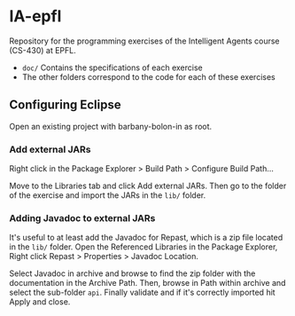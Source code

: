 # IA-epfl
Repository for the programming exercises of the Intelligent Agents course (CS-430) at EPFL.

* `doc/` Contains the specifications of each exercise
* The other folders correspond to the code for each of these exercises

## Configuring Eclipse

Open an existing project with barbany-bolon-in as root.

### Add external JARs

Right click in the Package Explorer > Build Path > Configure Build Path...

Move to the Libraries tab and click Add external JARs. Then go to the folder of the exercise and import the JARs in the `lib/` folder.

### Adding Javadoc to external JARs

It's useful to at least add the Javadoc for Repast, which is a zip file located in the `lib/` folder. Open the Referenced Libraries in the Package Explorer, Right click Repast > Properties > Javadoc Location.

Select Javadoc in archive and browse to find the zip folder with the documentation in the Archive Path. Then, browse in Path within archive and select the sub-folder `api`. Finally validate and if it's correctly imported hit Apply and close.

